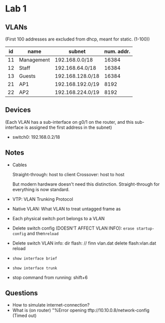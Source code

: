 # Lab 1

## VLANs

(First 100 addresses are excluded from dhcp, meant for static. (1-100))

|id|name        |subnet             |num. addr. |
|--|------------|-------------------|-----------|
|11|Management  |192.168.0.0/18     |16384      |
|12|Staff       |192.168.64.0/18    |16384      |
|13|Guests      |192.168.128.0/18   |16384      |
|21|AP1         |192.168.192.0/19   |8192       |
|22|AP2         |192.168.224.0/19   |8192       |

## Devices

(Each VLAN has a sub-interface on g0/1 on the router, and this sub-interface is assigned the first address in the subnet)

* switch0: 192.168.0.2/18

## Notes

* Cables

    Straight-through: host to client
    Crossover: host to host

    But modern hardware doesn't need this distinction. Straight-through for everything is now standard.

* VTP: VLAN Trunking Protocol
* Native VLAN: What VLAN to treat untagged frame as
* Each physical switch port belongs to a VLAN
* Delete switch config (DOESN'T AFFECT VLAN INFO): `erase startup-config` and then`reload`
* Delete switch VLAN info: 
        dir flash:
        // finn vlan.dat
        delete flash:vlan.dat
        reload
* `show interface brief`
* `show interface trunk`
* stop command from running: shift+6

##  Questions

* How to simulate internet-connection?
* What is (on router) "%Error opening tftp://10.10.0.8/network-config (Timed out)
